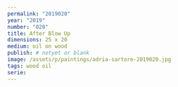 ```yaml
---
permalink: "2019020"
year: "2019"
number: "020"
title: After Blow Up
dimensions: 25 x 20
medium: oil on wood
publish: # notyet or blank
image: /assets/p/paintings/adria-sartore-2019020.jpg
tags: wood oil
serie:
---
```

